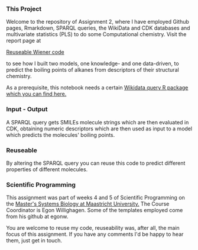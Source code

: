 ### This Project
Welcome to the repository of Assignment 2, where I have employed Github pages, Rmarkdown, 
SPARQL queries, the WikiData and CDK databases and multivariate statistics (PLS) to do some Computational chemistry. 
Visit the report page at 

[Reuseable Wiener code](https://carolinecollins.github.io/Assignment-2-MSB1015/Reuseable-Wiener.html)

to see how I built two models, one knowledge- and one data-driven, to predict the boiling points of 
alkanes from descriptors of their structural chemistry.

As a prerequisite, this notebook needs a certain [Wikidata query R package which you can find here.](https://github.com/bearloga/WikidataQueryServiceR)

### Input - Output
A SPARQL query gets SMILEs molecule strings which are then evaluated in CDK, obtaining numeric descriptors
which are then used as input to a model which predicts the molecules' boiling points.

### Reuseable
By altering the SPARQL query you can reuse this code to predict different properties of different molecules.

### Scientific Programming
This assignment was part of weeks 4 and 5 of Scientific Programming 
on the [Master's Systems Biology at Maastricht University.](https://www.maastrichtuniversity.nl/education/master/master-systems-biology)
The Course Coordinator is Egon Willighagen. Some of the templates employed come from his github at egonw.

You are welcome to reuse my code, reuseability was, after all, the main focus of this assignment. 
If you have any comments I'd be happy to hear them, just get in touch.

